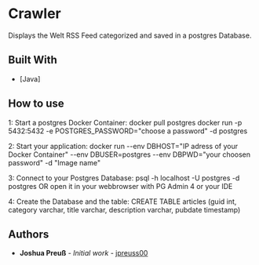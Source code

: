 # Crawler

Displays the Welt RSS Feed categorized and saved in a postgres Database.

## Built With

* [Java]

## How to use

1: Start a postgres Docker Container:
docker pull postgres
docker run -p 5432:5432 -e POSTGRES_PASSWORD="choose a password" -d postgres

2: Start your application:
docker run --env DBHOST="IP adress of your Docker Container" --env DBUSER=postgres --env DBPWD="your choosen password" -d "Image name"

3: Connect to your Postgres Database:
psql -h localhost -U postgres -d postgres
OR
open it in your webbrowser with PG Admin 4 or your IDE

4: Create the Database and the table:
CREATE TABLE articles (guid int, category varchar, title varchar, description varchar, pubdate timestamp)

## Authors

* **Joshua Preuß** - *Initial work* - [jpreuss00](https://github.com/jpreuss00)
